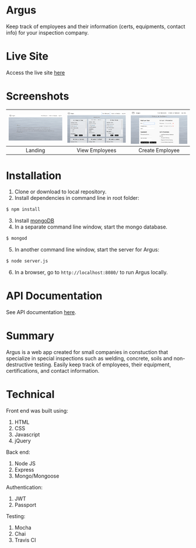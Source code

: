 # Argus

Keep track of employees and their information (certs, equipments, contact info) for your inspection company.

# Live Site 

Access the live site [here]

[here]:https://argus-01.herokuapp.com/

# Screenshots

| <img alt ='Landing page' src='./screenshots/argus-landing.png' width='350'> | <img alt='Employee page' src='./screenshots/argus-employee.png' width='350'>|<img alt='Create page' src='./screenshots/argus-create.png' width='350'>|
|:---:|:---:|:---:|
| Landing | View Employees | Create Employee |

# Installation

1. Clone or download to local repository.
2. Install dependencies in command line in root folder:
```bash
$ npm install
```
3. Install [mongoDB](https://docs.mongodb.com/manual/installation/)
4. In a separate command line window, start the mongo database.
```bash
$ mongod
```
5. In another command line window, start the server for Argus:
```bash
$ node server.js
```
6. In a browser, go to `http://localhost:8080/` to run Argus locally.

# API Documentation

See API documentation [here](https://documenter.getpostman.com/view/4490688/RWaC4DBx).

# Summary

Argus is a web app created for small companies in constuction that specialize in special inspections such as welding, concrete, soils and non-destructive testing. Easily keep track of employees, their equipment, certifications, and contact information.

# Technical

Front end was built using:
1. HTML
2. CSS
3. Javascript
4. jQuery

Back end:
1. Node JS
2. Express
3. Mongo/Mongoose

Authentication:
1. JWT
2. Passport

Testing:
1. Mocha
2. Chai
3. Travis CI
